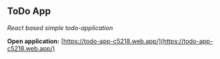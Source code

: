 ## ToDo App

*React based simple todo-application*

**Open application:**
[https://todo-app-c5218.web.app/](https://todo-app-c5218.web.app/)